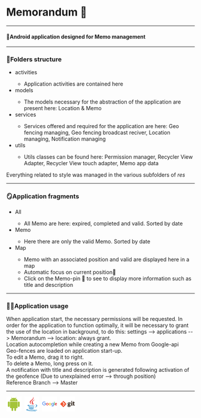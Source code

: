 # Memorandum 📝
---
<h4>📱Android application designed for Memo management</h4>

---

<h3>📁Folders structure</h3>

<ul>

  <li>activities</li>
  <ul>
    <li>Application activities are contained here</li>
  </ul>
  
  <li>models</li>
  <ul>
    <li>The models necessary for the abstraction of the application are present here: Location & Memo</li>
  </ul>
  
  <li>services</li>
  <ul>
    <li>Services offered and required for the application are here: Geo fencing managing, Geo fencing broadcast reciver, Location managing, Notification managing</li>
  </ul>
  
  <li>utils</li>
  <ul>
    <li>Utils classes can be found here: Permission manager, Recycler View Adapter, Recycler View touch adapter, Memo app data</li>
  </ul>
  
</ul>

<div><p>Everything related to style was managed in the various subfolders of <i>res</i></p></div>

---

<h3>🪞Application fragments</h3>

<ul>

  <li>All</li>
  <ul>
    <li>All Memo are here: expired, completed and valid. Sorted by date</li>
  </ul>
  
  <li>Memo</li>
  <ul>
    <li>Here there are only the valid Memo. Sorted by date</li>
  </ul>
  
  <li>Map</li>
  <ul>
    <li>Memo with an associated position and valid are displayed here in a map</li>
    <li>Automatic focus on current position🔎</li>
    <li>Click on the Memo-pin 📗 to see to display more information such as title and description</li>
  </ul>
  
</ul>

---

<h3>🤳🏼Application usage</h3>

<div><p>When application start, the necessary permissions will be requested. In order for the application to function optimally, it will be necessary to grant the use of the location in background, to do this: settings --> applications --> Memorandum --> location: always grant.<br>
Location autocompletion while creating a new Memo from Google-api<br>
Geo-fences are loaded on application start-up.<br>
To edit a Memo, drag it to right.<br>
To delete a Memo, long press on it.<br>
A notification with title and description is generated following activation of the geofence (Due to unexplained error --> through position)<br>
Reference Branch --> Master</p></div>

---

<div>
  <img src="https://github.com/devicons/devicon/blob/master/icons/android/android-plain.svg" title="Android" alt="Android" width="40" height="40"/>&nbsp;
  <img src="https://github.com/devicons/devicon/blob/master/icons/java/java-original.svg" title="Java" alt="Java" width="40" height="40"/>&nbsp;
  <img src="https://github.com/devicons/devicon/blob/master/icons/google/google-original-wordmark.svg" title="Google" alt="Google" width="40" height="40"/>&nbsp;
  <img src="https://github.com/devicons/devicon/blob/master/icons/git/git-original-wordmark.svg" title="Git" **alt="Git" width="40" height="40"/>
</div>
